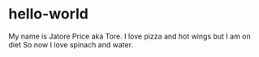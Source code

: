 # hello-world

My name is Jatore Price aka Tore. I love pizza and hot wings but I am on diet
So now I love spinach and water.
